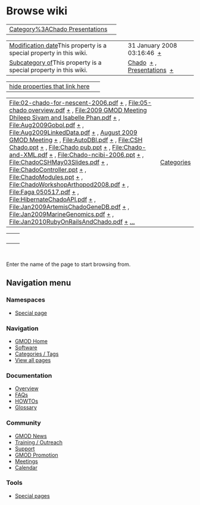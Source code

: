 



<span id="top"></span>




# <span dir="auto">Browse wiki</span>






|  |  |
|----|----|
| [Category%3AChado Presentations](/wiki/Category%3AChado_Presentations "Category%3AChado Presentations") |  |

|  |  |
|----|----|
| <span class="smw-highlighter" data-type="1" state="inline" data-title="Property"><span class="smwbuiltin">[Modification date](/wiki/Property:Modification_date "Property:Modification date")</span><span class="smwttcontent">This property is a special property in this wiki.</span></span> | <span class="smwb-value">31 January 2008 03:16:46  <span class="smwsearch">[+](/wiki/Special%3ASearchByProperty/Modification-20date/31-20January-202008-2003:16:46 "Special%3ASearchByProperty/Modification-20date/31-20January-202008-2003:16:46")</span></span> |
| <span class="smw-highlighter" data-type="1" state="inline" data-title="Property"><span class="smwbuiltin">[Subcategory of](/wiki/Property:Subcategory_of "Property:Subcategory of")</span><span class="smwttcontent">This property is a special property in this wiki.</span></span> | <span class="smwb-value">[Chado](/wiki/Category%3AChado "Category%3AChado")  <span class="smwsearch">[+](/wiki/Special%3ASearchByProperty/Subcategory-20of/Chado "Special%3ASearchByProperty/Subcategory-20of/Chado")</span></span> , <span class="smwb-value">[Presentations](/wiki/Category%3APresentations "Category%3APresentations")  <span class="smwsearch">[+](/wiki/Special%3ASearchByProperty/Subcategory-20of/Presentations "Special%3ASearchByProperty/Subcategory-20of/Presentations")</span></span> |

<span id="smw_browse_incoming"></span>

|  |  |
|----|----|
| [hide properties that link here](/mediawiki/index.php?title=Special:Browse&offset=0&dir=out&article=Category%3AChado+Presentations)  |  |

|  |  |
|----|----|
| <span class="smwb-ivalue">[File:02-chado-for-nescent-2006.pdf](/wiki/File:02-chado-for-nescent-2006.pdf "File:02-chado-for-nescent-2006.pdf") <span class="smwbrowse">[+](/wiki/Special%3ABrowse/File:02-2Dchado-2Dfor-2Dnescent-2D2006.pdf "Special%3ABrowse/File:02-2Dchado-2Dfor-2Dnescent-2D2006.pdf")</span></span> , <span class="smwb-ivalue">[File:05-chado overview.pdf](/wiki/File:05-chado_overview.pdf "File:05-chado overview.pdf") <span class="smwbrowse">[+](/wiki/Special%3ABrowse/File:05-2Dchado-20overview.pdf "Special%3ABrowse/File:05-2Dchado-20overview.pdf")</span></span> , <span class="smwb-ivalue">[File:2009 GMOD Meeting Dhileep Sivam and Isabelle Phan.pdf](/wiki/File:2009_GMOD_Meeting_Dhileep_Sivam_and_Isabelle_Phan.pdf "File:2009 GMOD Meeting Dhileep Sivam and Isabelle Phan.pdf") <span class="smwbrowse">[+](/wiki/Special%3ABrowse/File:2009-20GMOD-20Meeting-20Dhileep-20Sivam-20and-20Isabelle-20Phan.pdf "Special%3ABrowse/File:2009-20GMOD-20Meeting-20Dhileep-20Sivam-20and-20Isabelle-20Phan.pdf")</span></span> , <span class="smwb-ivalue">[File:Aug2009Gobol.pdf](/wiki/File:Aug2009Gobol.pdf "File:Aug2009Gobol.pdf") <span class="smwbrowse">[+](/wiki/Special%3ABrowse/File:Aug2009Gobol.pdf "Special%3ABrowse/File:Aug2009Gobol.pdf")</span></span> , <span class="smwb-ivalue">[File:Aug2009LinkedData.pdf](/wiki/File:Aug2009LinkedData.pdf "File:Aug2009LinkedData.pdf") <span class="smwbrowse">[+](/wiki/Special%3ABrowse/File:Aug2009LinkedData.pdf "Special%3ABrowse/File:Aug2009LinkedData.pdf")</span></span> , <span class="smwb-ivalue">[August 2009 GMOD Meeting](/wiki/August_2009_GMOD_Meeting "August 2009 GMOD Meeting") <span class="smwbrowse">[+](/wiki/Special%3ABrowse/August-202009-20GMOD-20Meeting "Special%3ABrowse/August-202009-20GMOD-20Meeting")</span></span> , <span class="smwb-ivalue">[File:AutoDBI.pdf](/wiki/File:AutoDBI.pdf "File:AutoDBI.pdf") <span class="smwbrowse">[+](/wiki/Special%3ABrowse/File:AutoDBI.pdf "Special%3ABrowse/File:AutoDBI.pdf")</span></span> , <span class="smwb-ivalue">[File:CSH Chado.ppt](/wiki/File:CSH_Chado.ppt "File:CSH Chado.ppt") <span class="smwbrowse">[+](/wiki/Special%3ABrowse/File:CSH-20Chado.ppt "Special%3ABrowse/File:CSH-20Chado.ppt")</span></span> , <span class="smwb-ivalue">[File:Chado pub.ppt](/wiki/File:Chado_pub.ppt "File:Chado pub.ppt") <span class="smwbrowse">[+](/wiki/Special%3ABrowse/File:Chado-20pub.ppt "Special%3ABrowse/File:Chado-20pub.ppt")</span></span> , <span class="smwb-ivalue">[File:Chado-and-XML.pdf](/wiki/File:Chado-and-XML.pdf "File:Chado-and-XML.pdf") <span class="smwbrowse">[+](/wiki/Special%3ABrowse/File:Chado-2Dand-2DXML.pdf "Special%3ABrowse/File:Chado-2Dand-2DXML.pdf")</span></span> , <span class="smwb-ivalue">[File:Chado-ncibi-2006.ppt](/wiki/File:Chado-ncibi-2006.ppt "File:Chado-ncibi-2006.ppt") <span class="smwbrowse">[+](/wiki/Special%3ABrowse/File:Chado-2Dncibi-2D2006.ppt "Special%3ABrowse/File:Chado-2Dncibi-2D2006.ppt")</span></span> , <span class="smwb-ivalue">[File:ChadoCSHMay03Slides.pdf](/wiki/File:ChadoCSHMay03Slides.pdf "File:ChadoCSHMay03Slides.pdf") <span class="smwbrowse">[+](/wiki/Special%3ABrowse/File:ChadoCSHMay03Slides.pdf "Special%3ABrowse/File:ChadoCSHMay03Slides.pdf")</span></span> , <span class="smwb-ivalue">[File:ChadoController.ppt](/wiki/File:ChadoController.ppt "File:ChadoController.ppt") <span class="smwbrowse">[+](/wiki/Special%3ABrowse/File:ChadoController.ppt "Special%3ABrowse/File:ChadoController.ppt")</span></span> , <span class="smwb-ivalue">[File:ChadoModules.ppt](/wiki/File:ChadoModules.ppt "File:ChadoModules.ppt") <span class="smwbrowse">[+](/wiki/Special%3ABrowse/File:ChadoModules.ppt "Special%3ABrowse/File:ChadoModules.ppt")</span></span> , <span class="smwb-ivalue">[File:ChadoWorkshopArthopod2008.pdf](/wiki/File:ChadoWorkshopArthopod2008.pdf "File:ChadoWorkshopArthopod2008.pdf") <span class="smwbrowse">[+](/wiki/Special%3ABrowse/File:ChadoWorkshopArthopod2008.pdf "Special%3ABrowse/File:ChadoWorkshopArthopod2008.pdf")</span></span> , <span class="smwb-ivalue">[File:Faga 050517.pdf](/wiki/File:Faga_050517.pdf "File:Faga 050517.pdf") <span class="smwbrowse">[+](/wiki/Special%3ABrowse/File:Faga-20050517.pdf "Special%3ABrowse/File:Faga-20050517.pdf")</span></span> , <span class="smwb-ivalue">[File:HibernateChadoAPI.pdf](/wiki/File:HibernateChadoAPI.pdf "File:HibernateChadoAPI.pdf") <span class="smwbrowse">[+](/wiki/Special%3ABrowse/File:HibernateChadoAPI.pdf "Special%3ABrowse/File:HibernateChadoAPI.pdf")</span></span> , <span class="smwb-ivalue">[File:Jan2009ArtemisChadoGeneDB.pdf](/wiki/File:Jan2009ArtemisChadoGeneDB.pdf "File:Jan2009ArtemisChadoGeneDB.pdf") <span class="smwbrowse">[+](/wiki/Special%3ABrowse/File:Jan2009ArtemisChadoGeneDB.pdf "Special%3ABrowse/File:Jan2009ArtemisChadoGeneDB.pdf")</span></span> , <span class="smwb-ivalue">[File:Jan2009MarineGenomics.pdf](/wiki/File:Jan2009MarineGenomics.pdf "File:Jan2009MarineGenomics.pdf") <span class="smwbrowse">[+](/wiki/Special%3ABrowse/File:Jan2009MarineGenomics.pdf "Special%3ABrowse/File:Jan2009MarineGenomics.pdf")</span></span> , <span class="smwb-ivalue">[File:Jan2010RubyOnRailsAndChado.pdf](/wiki/File:Jan2010RubyOnRailsAndChado.pdf "File:Jan2010RubyOnRailsAndChado.pdf") <span class="smwbrowse">[+](/wiki/Special%3ABrowse/File:Jan2010RubyOnRailsAndChado.pdf "Special%3ABrowse/File:Jan2010RubyOnRailsAndChado.pdf")</span></span> […](/mediawiki/index.php?title=Special%3ASearchByProperty&property=&value=Category%3AChado+Presentations) | [Categories](/wiki/Special%3ACategories "Special%3ACategories") |

|     |     |
|-----|-----|
|     |     |

 

Enter the name of the page to start browsing from.  








## Navigation menu



### Namespaces

- <span id="ca-nstab-special">[Special
  page](/wiki/Special%3ABrowse/Category%3AChado_Presentations "This is a special page, you cannot edit the page itself")</span>






### Navigation



- <span id="n-GMOD-Home">[GMOD Home](/wiki/Main_Page)</span>
- <span id="n-Software">[Software](/wiki/GMOD_Components)</span>
- <span id="n-Categories-.2F-Tags">[Categories /
  Tags](/wiki/Categories)</span>
- <span id="n-View-all-pages">[View all
  pages](/wiki/Special:AllPages)</span>




### Documentation



- <span id="n-Overview">[Overview](/wiki/Overview)</span>
- <span id="n-FAQs">[FAQs](/wiki/Category%3AFAQ)</span>
- <span id="n-HOWTOs">[HOWTOs](/wiki/Category%3AHOWTO)</span>
- <span id="n-Glossary">[Glossary](/wiki/Glossary)</span>




### Community



- <span id="n-GMOD-News">[GMOD News](/wiki/GMOD_News)</span>
- <span id="n-Training-.2F-Outreach">[Training /
  Outreach](/wiki/Training_and_Outreach)</span>
- <span id="n-Support">[Support](/wiki/Support)</span>
- <span id="n-GMOD-Promotion">[GMOD
  Promotion](/wiki/GMOD_Promotion)</span>
- <span id="n-Meetings">[Meetings](/wiki/Meetings)</span>
- <span id="n-Calendar">[Calendar](/wiki/Calendar)</span>




### Tools



- <span id="t-specialpages"><a href="/wiki/Special%3ASpecialPages" accesskey="q"
  title="A list of all special pages [q]">Special pages</a></span>








<!-- -->




